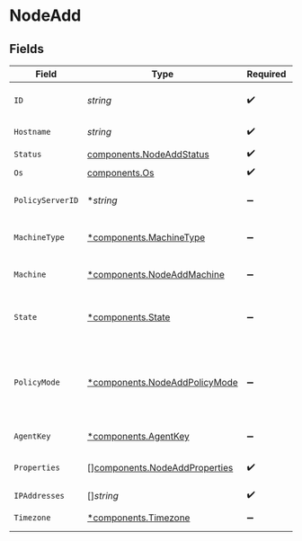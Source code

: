 # NodeAdd


## Fields

| Field                                                                                                                              | Type                                                                                                                               | Required                                                                                                                           | Description                                                                                                                        | Example                                                                                                                            |
| ---------------------------------------------------------------------------------------------------------------------------------- | ---------------------------------------------------------------------------------------------------------------------------------- | ---------------------------------------------------------------------------------------------------------------------------------- | ---------------------------------------------------------------------------------------------------------------------------------- | ---------------------------------------------------------------------------------------------------------------------------------- |
| `ID`                                                                                                                               | *string*                                                                                                                           | :heavy_check_mark:                                                                                                                 | The Rudder node unique identifier in /opt/rudder/etc/uuid.hive                                                                     | 378740d3-c4a9-4474-8485-478e7e52db52                                                                                               |
| `Hostname`                                                                                                                         | *string*                                                                                                                           | :heavy_check_mark:                                                                                                                 | The fully qualified name of the node                                                                                               | my.node.hostname.local                                                                                                             |
| `Status`                                                                                                                           | [components.NodeAddStatus](../../models/components/nodeaddstatus.md)                                                               | :heavy_check_mark:                                                                                                                 | Target status of the node                                                                                                          |                                                                                                                                    |
| `Os`                                                                                                                               | [components.Os](../../models/components/os.md)                                                                                     | :heavy_check_mark:                                                                                                                 | N/A                                                                                                                                |                                                                                                                                    |
| `PolicyServerID`                                                                                                                   | **string*                                                                                                                          | :heavy_minus_sign:                                                                                                                 | The policy server ID for that node. By default, "root"                                                                             | root                                                                                                                               |
| `MachineType`                                                                                                                      | [*components.MachineType](../../models/components/machinetype.md)                                                                  | :heavy_minus_sign:                                                                                                                 | The kind of machine for the node (use vm for a generic VM)                                                                         |                                                                                                                                    |
| `Machine`                                                                                                                          | [*components.NodeAddMachine](../../models/components/nodeaddmachine.md)                                                            | :heavy_minus_sign:                                                                                                                 | The kind of machine for the node (use vm for a generic VM)                                                                         |                                                                                                                                    |
| `State`                                                                                                                            | [*components.State](../../models/components/state.md)                                                                              | :heavy_minus_sign:                                                                                                                 | Node lifecycle state. Can only be specified when status=accepted. If not specified, enable is used                                 |                                                                                                                                    |
| `PolicyMode`                                                                                                                       | [*components.NodeAddPolicyMode](../../models/components/nodeaddpolicymode.md)                                                      | :heavy_minus_sign:                                                                                                                 | The policy mode for the node. Can only be specified when status=accepted. If not specified, the default (global) mode will be used |                                                                                                                                    |
| `AgentKey`                                                                                                                         | [*components.AgentKey](../../models/components/agentkey.md)                                                                        | :heavy_minus_sign:                                                                                                                 | Information about agent key or certificate                                                                                         |                                                                                                                                    |
| `Properties`                                                                                                                       | [][components.NodeAddProperties](../../models/components/nodeaddproperties.md)                                                     | :heavy_check_mark:                                                                                                                 | Node properties (either set by user or filled by third party sources)                                                              |                                                                                                                                    |
| `IPAddresses`                                                                                                                      | []*string*                                                                                                                         | :heavy_check_mark:                                                                                                                 | an array of IPs.                                                                                                                   |                                                                                                                                    |
| `Timezone`                                                                                                                         | [*components.Timezone](../../models/components/timezone.md)                                                                        | :heavy_minus_sign:                                                                                                                 | Timezone information of the node.                                                                                                  |                                                                                                                                    |